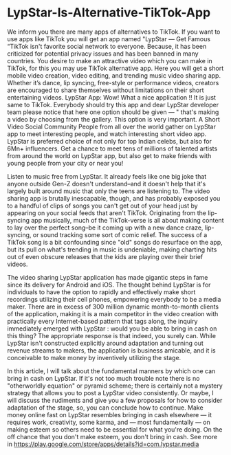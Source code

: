 # LypStar-Is-Alternative-TikTok-App
 We inform you there are many apps of alternatives to TikTok. If you want to use apps like TikTok you will get an app named "LypStar — Get Famous “TikTok isn't favorite social network to everyone. Because, it has been criticized for potential privacy issues and has been banned in many countries.
 You desire to make an attractive video which you can make in TikTok, for this you may use TikTok alternative app. Here you will get a short mobile video creation, video editing, and trending music video sharing app. Whether it’s dance, lip syncing, free-style or performance videos, creators are encouraged to share themselves without limitations on their short entertaining videos.
LypStar App:
Wow! What a nice application !! It is just same to TikTok. Everybody should try this app and dear LypStar developer team please notice that here one option should be given — " that's making a video by choosing from the gallery. This option is very important.
A Short Video Social Community
People from all over the world gather on LypStar app to meet interesting people, and watch interesting short video app. LypStar is preferred choice of not only for top Indian celebs, but also for 6Mn+ influencers. Get a chance to meet tens of millions of talented artists from around the world on LypStar app, but also get to make friends with young people from your city or near you!

Listen to music free from LypStar. It already feels like one big joke that anyone outside Gen-Z doesn't understand–and it doesn't help that it's largely built around music that only the teens are listening to. The video sharing app is brutally inescapable, though, and has probably exposed you to a handful of clips of songs you can't get out of your head just by appearing on your social feeds that aren't TikTok. Originating from the lip-syncing app musically, much of the TikTok-verse is all about making content to lay over the perfect song–be it coming up with a new dance craze, lip-syncing, or sound tracking some sort of comic relief. The success of a TikTok song is a bit confounding since "old" songs do resurface on the app, but its pull on what's trending in music is undeniable, making charting hits out of even obscure releases that the kids are playing over their brief videos.

The video sharing LypStar application has made gigantic steps in fame since its delivery for Android and iOS. The thought behind LypStar is for individuals to have the option to rapidly and effectively make short recordings utilizing their cell phones, empowering everybody to be a media maker. There are in excess of 300 million dynamic month-to-month clients of the application, making it is a main competitor in the video creation with practically every Internet-based pattern that tags along, the inquiry immediately emerged with LypStar : would you be able to bring in cash on this thing? The appropriate response is that indeed, you surely can. While LypStar isn't constructed explicitly around adaptation and turning out revenue streams to makers, the application is business amicable, and it is conceivable to make money by inventively utilizing the stage.

In this article, I will talk about the fundamental manners by which one can bring in cash on LypStar. If it's not too much trouble note there is no "otherworldly equation" or pyramid scheme; there is certainly not a mystery strategy that allows you to post a LypStar video consistently. Or maybe, I will discuss the rudiments and give you a few proposals for how to consider adaptation of the stage, so, you can conclude how to continue. Make money online fast on LypStar resembles bringing in cash elsewhere — it requires work, creativity, some karma, and — most fundamentally — on making esteem so others need to be essential for what you're doing. On the off chance that you don't make esteem, you don't bring in cash. See more in https://play.google.com/store/apps/details?id=com.lypstar.media

